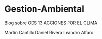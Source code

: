 # Gestion-Ambiental
Blog sobre ODS 13 ACCIONES POR EL CLIMA

Martin Cantillo
Daniel Rivera 
Leandro Alfaro
